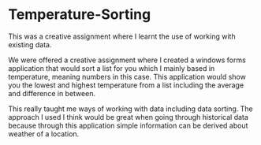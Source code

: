 # Temperature-Sorting
This was a creative assignment where I learnt the use of working with existing data.

We were offered a creative assignment where I created a windows forms application that would sort a list for you which I mainly based in temperature, meaning numbers in this case. This application would show you the lowest and highest temperature from a list including the average and difference in between.

This really taught me ways of working with data including data sorting. The approach I used I think would be great when going through historical data because through this application simple information can be derived about weather of a location.